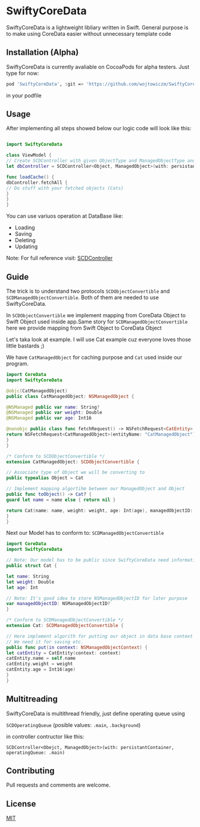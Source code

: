 # SwiftyCoreData

SwiftyCoreData is a lightweight libliary written in Swift. General purpose is to make using CoreData easier without unnecessary template code

## Installation (Alpha)

SwiftyCoreData is currently avaliable on CocoaPods for alpha testers. Just type for now:

```bash
pod 'SwiftyCoreData', :git => 'https://github.com/wojtowiczm/SwiftyCoreData.git', :branch => 'develop'

```
in your podfile

## Usage
After implementing all steps showed below our logic code will look like this:

```swift

import SwiftyCoreData

class ViewModel {
// Create SCDController with given ObjectType and ManagedObjectType and NSPersistentContainer
let dbController = SCDController<Object, ManagedObject>(with: persistanceContainer)

func loadCache() {
dbController.fetchAll {
// Do stuff with your fetched objects (Cats)
}
}
}
```
You can use variuos operation at DataBase like: 

* Loading
* Saving
* Deleting
* Updating

Note: For full reference visit: [SCDController](https://github.com/wojtowiczm/SwiftyCoreData/blob/master/SwiftyCoreData/SCDController.swift)

## Guide

The trick is to understand two protocols ```SCDObjectConvertible``` and ```SCDManagedObjectConvertible```. Both of them are needed to use SwiftyCoreData. 

In ```SCDObjectConvertible``` we implement mapping from CoreData Object to Swift Object used inside app.Same story for ```SCDManagedObjectConvertible``` here we provide mapping from Swift Object to CoreData Object

Let's taka look at example. I will use Cat example cuz everyone loves those little bastards ;)

We have ```CatManagedObject``` for caching purpose and ```Cat``` used inside our program.

```swift
import CoreData
import SwiftyCoreData

@objc(CatManagedObject)
public class CatManagedObject: NSManagedObject {

@NSManaged public var name: String?
@NSManaged public var weight: Double
@NSManaged public var age: Int16

@nonobjc public class func fetchRequest() -> NSFetchRequest<CatEntity> {
return NSFetchRequest<CatManagedObject>(entityName: "CatManagedObject")
}
}

/* Conform to SCDObjectConvertible */
extension CatManagedObject: SCDObjectConvertible {

// Associate type of Object we will be converting to
public typealias Object = Cat

// Implement mapping algortihm between our ManagedObject and Object
public func toObject() -> Cat? {
guard let name = name else { return nil }

return Cat(name: name, weight: weight, age: Int(age), managedObjectID: objectID)
}
}
```
Next our Model has to conform to: ```SCDManagedObjectConvertible```

```swift
import CoreData
import SwiftyCoreData

// Note: Our model has to be public since SwiftyCoreData need information about it
public struct Cat {

let name: String
let weight: Double
let age: Int

// Note: It's good idea to store NSManagedObjectID for later purpose
var managedObjectID: NSManagedObjectID?
}

/* Conform to SCDManagedObjectConvertible */
extension Cat: SCDManagedObjectConvertible {

// Here implement algorith for putting our object in data base context
// We need it for saving etc.
public func put(in context: NSManagedObjectContext) {
let catEntity = CatEntity(context: context)
catEntity.name = self.name
catEntity.weight = weight
catEntity.age = Int16(age)
}
}

```

## Multitreading
SwiftyCoreData is multithread friendly, just define operating queue using 

```SCDOperatingQueue``` (posible values: ```.main```, ```.background```) 

in controller contructor like this:

```SCDController<Obejct, ManagedObject>(with: persistantContainer, operatingQueue: .main)```

## Contributing
Pull requests and comments are welcome.

## License
[MIT](https://choosealicense.com/licenses/mit/)
